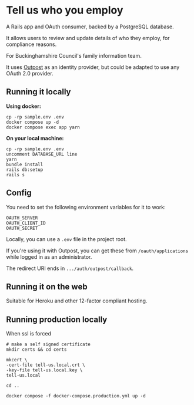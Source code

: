 # Tell us who you employ

A Rails app and OAuth consumer, backed by a PostgreSQL database.

It allows users to review and update details of who they employ, for compliance reasons.

For Buckinghamshire Council's family information team.

It uses [Outpost](https://github.com/wearefuturegov/outpost) as an identity provider, but could be adapted to use any OAuth 2.0 provider.

## Running it locally

**Using docker:**

```
cp -rp sample.env .env
docker compose up -d
docker compose exec app yarn
```

**On your local machine:**

```
cp -rp sample.env .env
uncomment DATABASE_URL line
yarn
bundle install
rails db:setup
rails s
```

## Config

You need to set the following environment variables for it to work:

```
OAUTH_SERVER
OAUTH_CLIENT_ID
OAUTH_SECRET
```

Locally, you can use a `.env` file in the project root.

If you're using it with Outpost, you can get these from `/oauth/applications` while logged in as an administrator.

The redirect URI ends in `.../auth/outpost/callback`.

## Running it on the web

Suitable for Heroku and other 12-factor compliant hosting.

## Running production locally

When ssl is forced

```
# make a self signed certificate
mkdir certs && cd certs

mkcert \
-cert-file tell-us.local.crt \
-key-file tell-us.local.key \
tell-us.local

cd ..

docker compose -f docker-compose.production.yml up -d

```
